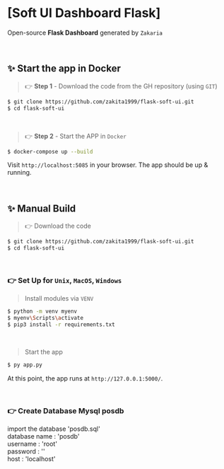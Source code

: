 # [Soft UI Dashboard Flask]

Open-source **Flask Dashboard** generated by `Zakaria`

<br />

## ✨ Start the app in Docker

> 👉 **Step 1** - Download the code from the GH repository (using `GIT`) 
```bash
$ git clone https://github.com/zakita1999/flask-soft-ui.git
$ cd flask-soft-ui
```

<br />

> 👉 **Step 2** - Start the APP in `Docker`
```bash
$ docker-compose up --build 
```

Visit `http://localhost:5085` in your browser. The app should be up & running.

<br />

## ✨ Manual Build

> 👉 Download the code 
```bash
$ git clone https://github.com/zakita1999/flask-soft-ui.git
$ cd flask-soft-ui
```

<br />

### 👉 Set Up for `Unix`, `MacOS`, `Windows`

> Install modules via `VENV`  
```bash
$ python -m venv myenv  
$ myenv\Scripts\activate
$ pip3 install -r requirements.txt
```

<br />

> Start the app
```bash
$ py app.py
```

At this point, the app runs at `http://127.0.0.1:5000/`. 

<br />

### 👉 Create Database Mysql posdb

import the database 'posdb.sql'
    <br> database name : 'posdb'
    <br> username : 'root'
    <br> password : ''
    <br> host : 'localhost'
